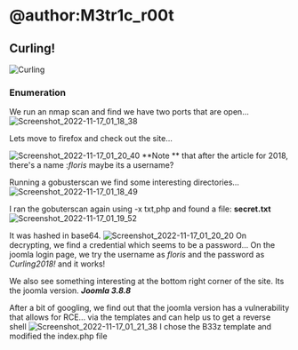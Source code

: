 # @author:M3tr1c_r00t
## Curling!
![Curling](https://user-images.githubusercontent.com/99975622/202869168-893257fe-43f1-4fee-8579-112d77190d0b.png)

### Enumeration
We run an nmap scan and find we have two ports that are open...
![Screenshot_2022-11-17_01_18_38](https://user-images.githubusercontent.com/99975622/202869187-75754eee-16da-49ea-b14c-d04801212ae8.png)

Lets move to firefox and check out the site...

![Screenshot_2022-11-17_01_20_40](https://user-images.githubusercontent.com/99975622/202869329-d5e58c2b-bce2-4748-82d4-56697e332400.png)
**Note ** that after the article for 2018, there's a name :_floris_ maybe its a username?


Running a gobusterscan we find some interesting directories...
![Screenshot_2022-11-17_01_18_49](https://user-images.githubusercontent.com/99975622/202869222-c14146f7-a977-49c8-889a-9d3a28cbce80.png)

I ran the gobuterscan again using -x txt,php and found a file: **secret.txt**
![Screenshot_2022-11-17_01_19_52](https://user-images.githubusercontent.com/99975622/202869257-d30c54bd-5f3c-45cf-bb47-afee26f9d127.png)

It was hashed in base64.
![Screenshot_2022-11-17_01_20_20](https://user-images.githubusercontent.com/99975622/202869282-cfbff554-9870-44e5-bf80-f9fc57b72f48.png)
On decrypting, we find a credential which seems to be a password...
On the joomla login page, we try the username as _floris_ and the password as _Curling2018!_ and it works!

We also see something interesting at the bottom right corner of the site. Its the joomla version. _**Joomla 3.8.8**_

After a bit of googling, we find out that the joomla version has a vulnerability that allows for RCE... via the templates and can help us to get a reverse shell 
![Screenshot_2022-11-17_01_21_38](https://user-images.githubusercontent.com/99975622/202869914-2e9cfd1c-813e-4424-aa6f-deddeb1d4502.png)
I chose the B33z template and modified the index.php file 

